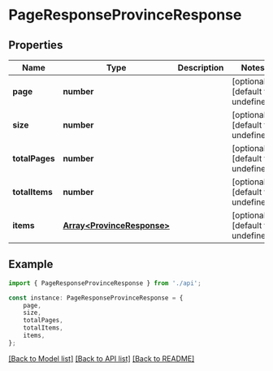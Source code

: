 # PageResponseProvinceResponse


## Properties

Name | Type | Description | Notes
------------ | ------------- | ------------- | -------------
**page** | **number** |  | [optional] [default to undefined]
**size** | **number** |  | [optional] [default to undefined]
**totalPages** | **number** |  | [optional] [default to undefined]
**totalItems** | **number** |  | [optional] [default to undefined]
**items** | [**Array&lt;ProvinceResponse&gt;**](ProvinceResponse.md) |  | [optional] [default to undefined]

## Example

```typescript
import { PageResponseProvinceResponse } from './api';

const instance: PageResponseProvinceResponse = {
    page,
    size,
    totalPages,
    totalItems,
    items,
};
```

[[Back to Model list]](../README.md#documentation-for-models) [[Back to API list]](../README.md#documentation-for-api-endpoints) [[Back to README]](../README.md)
